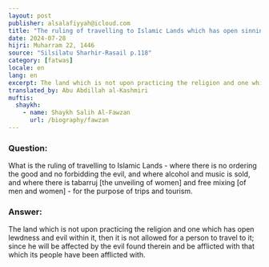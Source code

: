 ```yaml
---
layout: post
publisher: alsalafiyyah@icloud.com
title: "The ruling of travelling to Islamic Lands which has open sinning"
date: 2024-07-28
hijri: Muharram 22, 1446
source: "Silsilatu Sharhir-Rasail p.118"
category: [fatwas]
locale: en
lang: en
excerpt: The land which is not upon practicing the religion and one which has open lewdness and evil within it, then it is not allowed for a person to travel to it.
translated_by: Abu Abdillah al-Kashmiri
muftis:
  shaykh: 
    - name: Shaykh Salih Al-Fawzan
      url: /biography/fawzan
---
```


### Question:
What is the ruling of travelling to Islamic Lands - where there is no ordering the good and no forbidding the evil, and where alcohol and music is sold, and where there is tabarruj [the unveiling of women] and free mixing [of men and women] - for the purpose of trips and tourism.

### Answer:
The land which is not upon practicing the religion and one which has open lewdness and evil within it, then it is not allowed for a person to travel to it; since he will be affected by the evil found therein and be afflicted with that which its people have been afflicted with.
